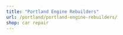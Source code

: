 ```yaml
---
title: "Portland Engine Rebuilders"
url: /portland/portland-engine-rebuilders/
shop: car repair
---
```

